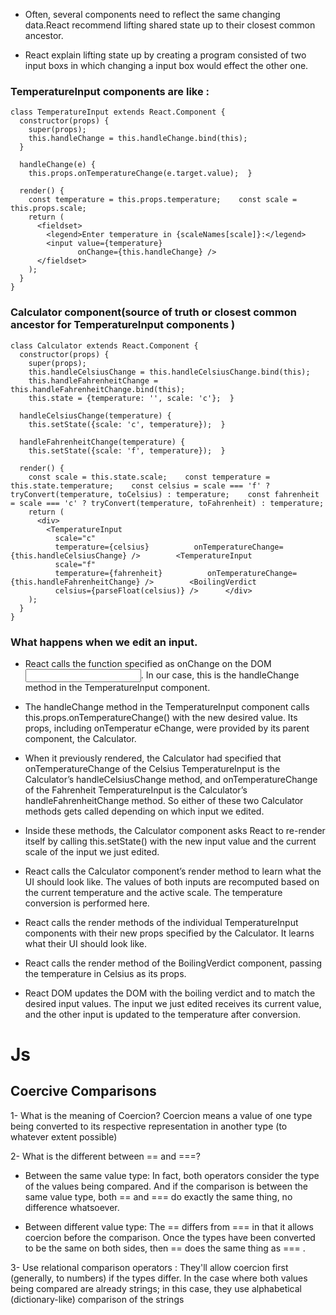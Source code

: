 - Often, several components need to reflect the same changing data.React recommend lifting shared state up to their closest common ancestor.

- React explain lifting state up by creating a program consisted of two input boxs in which changing a input box would effect the other one. 

### TemperatureInput components are like :

```
class TemperatureInput extends React.Component {
  constructor(props) {
    super(props);
    this.handleChange = this.handleChange.bind(this);
  }

  handleChange(e) {
    this.props.onTemperatureChange(e.target.value);  }

  render() {
    const temperature = this.props.temperature;    const scale = this.props.scale;
    return (
      <fieldset>
        <legend>Enter temperature in {scaleNames[scale]}:</legend>
        <input value={temperature}
               onChange={this.handleChange} />
      </fieldset>
    );
  }
}

```
### Calculator component(source of truth or closest common ancestor for TemperatureInput components )

```
class Calculator extends React.Component {
  constructor(props) {
    super(props);
    this.handleCelsiusChange = this.handleCelsiusChange.bind(this);
    this.handleFahrenheitChange = this.handleFahrenheitChange.bind(this);
    this.state = {temperature: '', scale: 'c'};  }

  handleCelsiusChange(temperature) {
    this.setState({scale: 'c', temperature});  }

  handleFahrenheitChange(temperature) {
    this.setState({scale: 'f', temperature});  }

  render() {
    const scale = this.state.scale;    const temperature = this.state.temperature;    const celsius = scale === 'f' ? tryConvert(temperature, toCelsius) : temperature;    const fahrenheit = scale === 'c' ? tryConvert(temperature, toFahrenheit) : temperature;
    return (
      <div>
        <TemperatureInput
          scale="c"
          temperature={celsius}          onTemperatureChange={this.handleCelsiusChange} />        <TemperatureInput
          scale="f"
          temperature={fahrenheit}          onTemperatureChange={this.handleFahrenheitChange} />        <BoilingVerdict
          celsius={parseFloat(celsius)} />      </div>
    );
  }
}

```
### What happens when we edit an input.

- React calls the function specified as onChange on the DOM <input>. In our case, this is the handleChange method in the TemperatureInput component.

- The handleChange method in the TemperatureInput component calls this.props.onTemperatureChange() with the new desired value. Its props, including onTemperatur  eChange, were provided by its parent component, the Calculator.

- When it previously rendered, the Calculator had specified that onTemperatureChange of the Celsius TemperatureInput is the Calculator’s handleCelsiusChange      method, and onTemperatureChange of the Fahrenheit TemperatureInput is the Calculator’s handleFahrenheitChange method. So either of these two Calculator         methods gets called depending on which input we edited.

- Inside these methods, the Calculator component asks React to re-render itself by calling this.setState() with the new input value and the current scale of the  input we just edited.

- React calls the Calculator component’s render method to learn what the UI should look like. The values of both inputs are recomputed based on the current       temperature and the active scale. The temperature conversion is performed here.

- React calls the render methods of the individual TemperatureInput components with their new props specified by the Calculator. It learns what their UI should   look like.

- React calls the render method of the BoilingVerdict component, passing the temperature in Celsius as its props.

- React DOM updates the DOM with the boiling verdict and to match the desired input values. The input we just edited receives its current value, and the other    input is updated to the temperature after conversion.

# Js

## Coercive Comparisons

1- What is the meaning of Coercion?
 Coercion means a value of one type being converted to its respective representation in another type (to whatever extent possible)
 
2- What is the different between == and ===?

 - Between the same value type:
 In fact, both operators consider the type of the values being compared. And if the comparison is between the same value type, both == and === do exactly the same thing, no difference whatsoever.
 
 - Between different value type:
  The == differs from === in that it allows coercion before the comparison.
  Once the types have been converted to be the same on both sides, then == does the same thing as === .
  
 3- Use relational comparison operators :
  They'll allow coercion first (generally, to numbers) if the types differ.
  In the case where both values being compared are already strings; in this case, they use alphabetical (dictionary-like) comparison of the strings



















